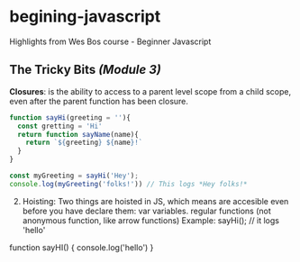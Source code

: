 # begining-javascript
Highlights from Wes Bos course - Beginner Javascript



## **The Tricky Bits** *(Module 3)*

**Closures**: is the ability to access to a parent level scope from a child scope, even after the parent function has been closure.

```javascript
function sayHi(greeting = ''){
  const gretting = 'Hi'
  return function sayName(name){
    return `${greeting} ${name}!`
  }
}

const myGreeting = sayHi('Hey');
console.log(myGreeting('folks!')) // This logs *Hey folks!*

```




2.  Hoisting: Two things are hoisted in JS, which means are accesible even before you have declare them:
var variables.
regular functions (not anonymous function, like arrow functions)
Example:
sayHi(); // it logs 'hello'

function sayHI() {
   console.log('hello')
}
